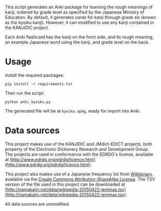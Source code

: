 This script generates an Anki package for learning the rough meanings of kanji,
ordered by grade level as specified by the Japanese Ministry of Education. By
default, it generates cards for kanji through grade six (known as the kyoiku
kanji). However, it can modified to use any kanji contained in the KANJIDIC
project.

Each Anki flashcard has the kanji on the front side, and its rough meaning, an
example Japanese word using the kanji, and grade level on the back.

# Usage

Install the required packages:

    pip install -r requirements.txt

Then run the script:

    python anki_kyoiku.py

The generated file will be at `kyoiku.apkg`, ready for import into Anki.

# Data sources

This project makes use of the KANJIDIC and JMdict-EDICT projects, both property
of the Electronic Dictionary Research and Development Group. The projects are
used in conformance with the EDRDG's license, available at
[http://www.edrdg.org/edrdg/licence.html](http://www.edrdg.org/edrdg/licence.html).

This project also makes use of a Japanese frequency list from
[Wiktionary](https://en.wiktionary.org/wiki/Wiktionary:Frequency_lists/Japanese2015_10000),
available via the [Create Commons Attribution-ShareAlike
License](https://creativecommons.org/licenses/by-sa/3.0/). The TSV version of
the file used in this project can be downloaded at
[http://namakajiri.net/data/wikipedia-20150422-lemmas.tsv](http://namakajiri.net/data/wikipedia-20150422-lemmas.tsv).

All data sources are unmodified.
